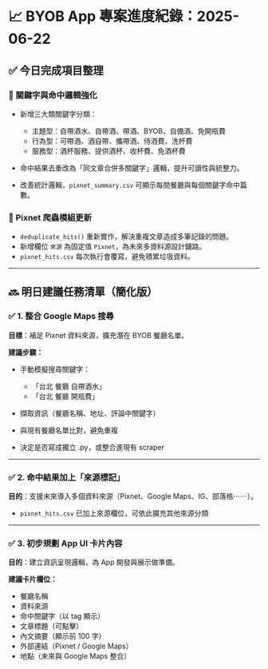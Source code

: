 # 📈 BYOB App 專案進度紀錄：2025-06-22

## ✅ 今日完成項目整理

### 🧠 關鍵字與命中邏輯強化

* 新增三大類關鍵字分類：

  * 主題型：自帶酒水、自帶酒、帶酒、BYOB、自備酒、免開瓶費
  * 行為型：可帶酒、酒自帶、攜帶酒、侍酒費、洗杯費
  * 服務型：酒杯服務、提供酒杯、收杯費、免酒杯費
* 命中結果去重改為「同文章合併多關鍵字」邏輯，提升可讀性與統整力。
* 改善統計邏輯，`pixnet_summary.csv` 可顯示每間餐廳與每個關鍵字命中篇數。

### 🔁 Pixnet 爬蟲模組更新

* `deduplicate_hits()` 重新實作，解決重複文章造成多筆記錄的問題。
* 新增欄位 `來源` 為固定值 `Pixnet`，為未來多資料源設計鋪路。
* `pixnet_hits.csv` 每次執行會覆寫，避免積累垃圾資料。

---

## 🔜 明日建議任務清單（簡化版）

### ✅ 1. 整合 Google Maps 搜尋

**目標**：補足 Pixnet 資料來源，擴充潛在 BYOB 餐廳名單。

**建議步驟：**

* 手動模擬搜尋關鍵字：

  * 「台北 餐廳 自帶酒水」
  * 「台北 餐廳 開瓶費」
* 擷取資訊（餐廳名稱、地址、評論中關鍵字）
* 與現有餐廳名單比對，避免重複
* 決定是否寫成獨立 .py，或整合進現有 scraper

---

### ✅ 2. 命中結果加上「來源標記」

**目的**：支援未來導入多個資料來源（Pixnet、Google Maps、IG、部落格⋯⋯）。

* `pixnet_hits.csv` 已加上來源欄位，可依此擴充其他來源分類

---

### ✅ 3. 初步規劃 App UI 卡片內容

**目的**：建立資訊呈現邏輯，為 App 開發與展示做準備。

**建議卡片欄位：**

* 餐廳名稱
* 資料來源
* 命中關鍵字（以 tag 顯示）
* 文章標題（可點擊）
* 內文摘要（顯示前 100 字）
* 外部連結（Pixnet / Google Maps）
* 地點（未來與 Google Maps 整合）

